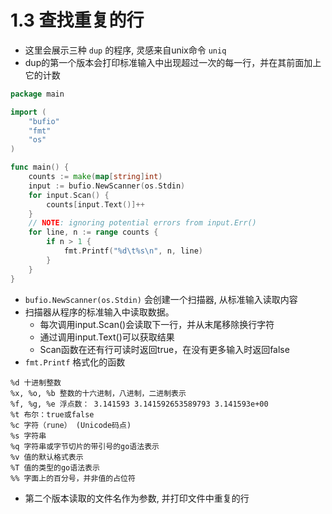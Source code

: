 # 1.3 查找重复的行
- 这里会展示三种 `dup` 的程序, 灵感来自unix命令 `uniq`
- dup的第一个版本会打印标准输入中出现超过一次的每一行，并在其前面加上它的计数
```go
package main

import (
	"bufio"
	"fmt"
	"os"
)

func main() {
	counts := make(map[string]int)
	input := bufio.NewScanner(os.Stdin)
	for input.Scan() {
		counts[input.Text()]++
	}
	// NOTE: ignoring potential errors from input.Err()
	for line, n := range counts {
		if n > 1 {
			fmt.Printf("%d\t%s\n", n, line)
		}
	}
}
```
  - `bufio.NewScanner(os.Stdin)` 会创建一个扫描器, 从标准输入读取内容
  - 扫描器从程序的标准输入中读取数据。
    - 每次调用input.Scan()会读取下一行，并从末尾移除换行字符
    - 通过调用input.Text()可以获取结果
    - Scan函数在还有行可读时返回true，在没有更多输入时返回false
  - `fmt.Printf` 格式化的函数
  ```
  %d 十进制整数
  %x, %o, %b 整数的十六进制，八进制，二进制表示
  %f, %g, %e 浮点数： 3.141593 3.141592653589793 3.141593e+00
  %t 布尔：true或false
  %c 字符（rune） (Unicode码点)
  %s 字符串
  %q 字符串或字节切片的带引号的go语法表示
  %v 值的默认格式表示
  %T 值的类型的go语法表示
  %% 字面上的百分号，并非值的占位符
  ```
- 第二个版本读取的文件名作为参数, 并打印文件中重复的行
